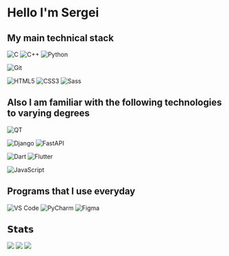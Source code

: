 # Hello I'm Sergei

## My main technical stack

![C](https://img.shields.io/badge/C-00599C?style=for-the-badge&logo=c&logoColor=white)
![C++](https://img.shields.io/badge/-C++-%2300599C?style=for-the-badge&logo=c%2B%2B)
![Python](https://img.shields.io/badge/-Python-%233776AB?style=for-the-badge&logo=python&logoColor=%23ffffff)

![Git](https://img.shields.io/badge/-Git-%23F05032?style=for-the-badge&logo=git&logoColor=%23ffffff)


![HTML5](https://img.shields.io/badge/-HTML5-%23E44D27?style=for-the-badge&logo=html5&logoColor=ffffff)
![CSS3](https://img.shields.io/badge/-CSS3-%231572B6?style=for-the-badge&logo=css3)
![Sass](https://img.shields.io/badge/-Sass-%23CC6699?style=for-the-badge&logo=sass&logoColor=ffffff)

## Also I am familiar with the following technologies to varying degrees
![QT](https://img.shields.io/badge/-Qt-%2300C852?style=for-the-badge&logo=qt&logoColor=%23fff)

![Django](https://img.shields.io/badge/-Django-%2300C851?style=for-the-badge&logo=django)
![FastAPI](https://img.shields.io/badge/FastAPI-005571?style=for-the-badge&logo=fastapi)

![Dart](https://img.shields.io/badge/-Dart-%230175C2?style=for-the-badge&logo=dart)
![Flutter](https://img.shields.io/badge/-Flutter-%2302569B?style=for-the-badge&logo=flutter)

![JavaScript](https://img.shields.io/badge/-JavaScript-%23F7DF1C?style=for-the-badge&logo=javascript&logoColor=000000&labelColor=%23F7DF1C&color=%23FFCE5A)

## Programs that I use everyday
![VS Code](https://img.shields.io/badge/-VSCode-%23007ACC?style=for-the-badge&logo=visual-studio-code)
![PyCharm](https://img.shields.io/badge/-PyCharm-%2300c853?style=for-the-badge&logo=pycharm&logoColor=%23fafafa)
![Figma](https://img.shields.io/badge/figma-%23F24E1E.svg?style=for-the-badge&logo=figma&logoColor=white)


## 𝗦𝘁𝗮𝘁𝘀
![](https://github-profile-summary-cards.vercel.app/api/cards/profile-details?username=SerPan23&theme=dracula)
![](https://github-profile-summary-cards.vercel.app/api/cards/repos-per-language?username=SerPan23&theme=dracula)
![](https://github-profile-summary-cards.vercel.app/api/cards/stats?username=SerPan23&theme=dracula)
